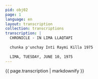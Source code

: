 ```yaml
---
pid: obj02
page: 1
language: en
layout: transcription
collection: transcriptions
transcription: |
  CHRONICLE - IN LIMA LLAQTAPI
  
  chunka p'unchay Inti Raymi Killa 1975
  
  LIMA, TUESDAY, JUNE 10, 1975
---
```


{{ page.transcription | markdownify }}
